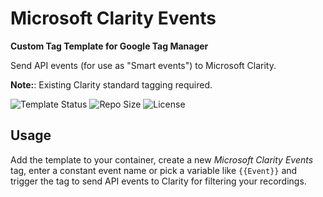 # Microsoft Clarity Events

**Custom Tag Template for Google Tag Manager**

Send API events (for use as "Smart events") to Microsoft Clarity. 

**Note:**: Existing Clarity standard tagging required.   

![Template Status](https://img.shields.io/badge/Community%20Template%20Gallery%20Status-submitted-orange) ![Repo Size](https://img.shields.io/github/repo-size/mbaersch/clarity-events-tag) ![License](https://img.shields.io/github/license/mbaersch/clarity-events-tag)

## Usage 
Add the template to your container, create a new *Microsoft Clarity Events* tag, enter a constant event name or pick a variable like `{{Event}}` and trigger the tag to send API events to Clarity for filtering your recordings. 
